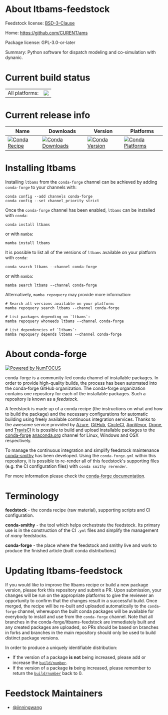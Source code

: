 About ltbams-feedstock
======================

Feedstock license: [BSD-3-Clause](https://github.com/conda-forge/ltbams-feedstock/blob/main/LICENSE.txt)

Home: https://github.com/CURENT/ams

Package license: GPL-3.0-or-later

Summary: Python software for dispatch modeling and co-simulation with dynanic.

Current build status
====================


<table><tr><td>All platforms:</td>
    <td>
      <a href="https://dev.azure.com/conda-forge/feedstock-builds/_build/latest?definitionId=21708&branchName=main">
        <img src="https://dev.azure.com/conda-forge/feedstock-builds/_apis/build/status/ltbams-feedstock?branchName=main">
      </a>
    </td>
  </tr>
</table>

Current release info
====================

| Name | Downloads | Version | Platforms |
| --- | --- | --- | --- |
| [![Conda Recipe](https://img.shields.io/badge/recipe-ltbams-green.svg)](https://anaconda.org/conda-forge/ltbams) | [![Conda Downloads](https://img.shields.io/conda/dn/conda-forge/ltbams.svg)](https://anaconda.org/conda-forge/ltbams) | [![Conda Version](https://img.shields.io/conda/vn/conda-forge/ltbams.svg)](https://anaconda.org/conda-forge/ltbams) | [![Conda Platforms](https://img.shields.io/conda/pn/conda-forge/ltbams.svg)](https://anaconda.org/conda-forge/ltbams) |

Installing ltbams
=================

Installing `ltbams` from the `conda-forge` channel can be achieved by adding `conda-forge` to your channels with:

```
conda config --add channels conda-forge
conda config --set channel_priority strict
```

Once the `conda-forge` channel has been enabled, `ltbams` can be installed with `conda`:

```
conda install ltbams
```

or with `mamba`:

```
mamba install ltbams
```

It is possible to list all of the versions of `ltbams` available on your platform with `conda`:

```
conda search ltbams --channel conda-forge
```

or with `mamba`:

```
mamba search ltbams --channel conda-forge
```

Alternatively, `mamba repoquery` may provide more information:

```
# Search all versions available on your platform:
mamba repoquery search ltbams --channel conda-forge

# List packages depending on `ltbams`:
mamba repoquery whoneeds ltbams --channel conda-forge

# List dependencies of `ltbams`:
mamba repoquery depends ltbams --channel conda-forge
```


About conda-forge
=================

[![Powered by
NumFOCUS](https://img.shields.io/badge/powered%20by-NumFOCUS-orange.svg?style=flat&colorA=E1523D&colorB=007D8A)](https://numfocus.org)

conda-forge is a community-led conda channel of installable packages.
In order to provide high-quality builds, the process has been automated into the
conda-forge GitHub organization. The conda-forge organization contains one repository
for each of the installable packages. Such a repository is known as a *feedstock*.

A feedstock is made up of a conda recipe (the instructions on what and how to build
the package) and the necessary configurations for automatic building using freely
available continuous integration services. Thanks to the awesome service provided by
[Azure](https://azure.microsoft.com/en-us/services/devops/), [GitHub](https://github.com/),
[CircleCI](https://circleci.com/), [AppVeyor](https://www.appveyor.com/),
[Drone](https://cloud.drone.io/welcome), and [TravisCI](https://travis-ci.com/)
it is possible to build and upload installable packages to the
[conda-forge](https://anaconda.org/conda-forge) [anaconda.org](https://anaconda.org/)
channel for Linux, Windows and OSX respectively.

To manage the continuous integration and simplify feedstock maintenance
[conda-smithy](https://github.com/conda-forge/conda-smithy) has been developed.
Using the ``conda-forge.yml`` within this repository, it is possible to re-render all of
this feedstock's supporting files (e.g. the CI configuration files) with ``conda smithy rerender``.

For more information please check the [conda-forge documentation](https://conda-forge.org/docs/).

Terminology
===========

**feedstock** - the conda recipe (raw material), supporting scripts and CI configuration.

**conda-smithy** - the tool which helps orchestrate the feedstock.
                   Its primary use is in the construction of the CI ``.yml`` files
                   and simplify the management of *many* feedstocks.

**conda-forge** - the place where the feedstock and smithy live and work to
                  produce the finished article (built conda distributions)


Updating ltbams-feedstock
=========================

If you would like to improve the ltbams recipe or build a new
package version, please fork this repository and submit a PR. Upon submission,
your changes will be run on the appropriate platforms to give the reviewer an
opportunity to confirm that the changes result in a successful build. Once
merged, the recipe will be re-built and uploaded automatically to the
`conda-forge` channel, whereupon the built conda packages will be available for
everybody to install and use from the `conda-forge` channel.
Note that all branches in the conda-forge/ltbams-feedstock are
immediately built and any created packages are uploaded, so PRs should be based
on branches in forks and branches in the main repository should only be used to
build distinct package versions.

In order to produce a uniquely identifiable distribution:
 * If the version of a package **is not** being increased, please add or increase
   the [``build/number``](https://docs.conda.io/projects/conda-build/en/latest/resources/define-metadata.html#build-number-and-string).
 * If the version of a package **is** being increased, please remember to return
   the [``build/number``](https://docs.conda.io/projects/conda-build/en/latest/resources/define-metadata.html#build-number-and-string)
   back to 0.

Feedstock Maintainers
=====================

* [@jinningwang](https://github.com/jinningwang/)

